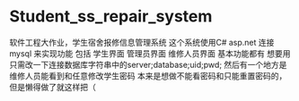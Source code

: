 # Student_ss_repair_system
软件工程大作业，学生宿舍报修信息管理系统
这个系统使用C# asp.net 连接mysql 来实现功能
包括 学生界面 管理员界面 维修人员界面 
基本功能都有 想要用只需改一下连接数据库字符串中的server;database;uid;pwd;
然后有一个地方是维修人员能看到和任意修改学生密码
本来是想做不能看密码和只能重置密码的，但是懒得做了就这样把（
